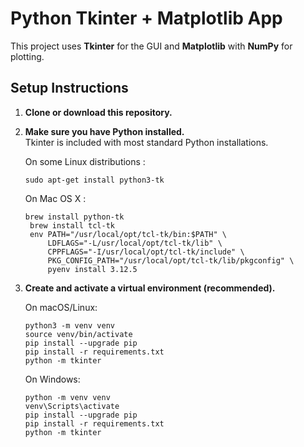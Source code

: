 # Python Tkinter + Matplotlib App

This project uses **Tkinter** for the GUI and **Matplotlib** with **NumPy** for plotting.

## Setup Instructions

1. **Clone or download this repository.**

2. **Make sure you have Python installed.**  
   Tkinter is included with most standard Python installations.

   On some Linux distributions :
   ```
   sudo apt-get install python3-tk
   ```
   On Mac OS X :
   ```
   brew install python-tk
    brew install tcl-tk
    env PATH="/usr/local/opt/tcl-tk/bin:$PATH" \
        LDFLAGS="-L/usr/local/opt/tcl-tk/lib" \
        CPPFLAGS="-I/usr/local/opt/tcl-tk/include" \
        PKG_CONFIG_PATH="/usr/local/opt/tcl-tk/lib/pkgconfig" \
        pyenv install 3.12.5
   ```

3. **Create and activate a virtual environment (recommended).**

   On macOS/Linux:
   ```
   python3 -m venv venv
   source venv/bin/activate
   pip install --upgrade pip
   pip install -r requirements.txt
   python -m tkinter
   ```

   On Windows:
   ```
   python -m venv venv
   venv\Scripts\activate
   pip install --upgrade pip
   pip install -r requirements.txt
   python -m tkinter
   ```
